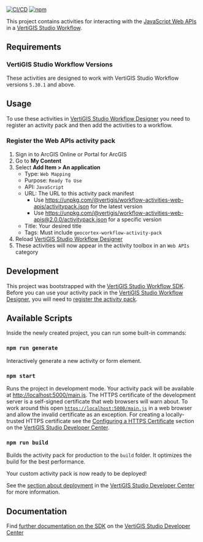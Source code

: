 [![CI/CD](https://github.com/vertigis/workflow-activities-web-apis/workflows/CI/CD/badge.svg)](https://github.com/vertigis/workflow-activities-web-apis/actions)
[![npm](https://img.shields.io/npm/v/@vertigis/workflow-activities-web-apis)](https://www.npmjs.com/package/@vertigis/workflow-activities-web-apis)

This project contains activities for interacting with the [JavaScript Web APIs](https://developer.mozilla.org/en-US/docs/Web/API) in a [VertiGIS Studio Workflow](https://vertigisstudio.com/products/vertigis-studio-workflow/).

## Requirements

### VertiGIS Studio Workflow Versions

These activities are designed to work with VertiGIS Studio Workflow versions `5.30.1` and above.

## Usage
To use these activities in [VertiGIS Studio Workflow Designer](https://apps.vertigisstudio.com/workflow/designer/) you need to register an activity pack and then add the activities to a workflow.

### Register the Web APIs activity pack

1. Sign in to ArcGIS Online or Portal for ArcGIS
1. Go to **My Content**
1. Select **Add Item > An application**
    - Type: `Web Mapping`
    - Purpose: `Ready To Use`
    - API: `JavaScript`
    - URL: The URL to this activity pack manifest
        - Use https://unpkg.com/@vertigis/workflow-activities-web-apis/activitypack.json for the latest version
        - Use https://unpkg.com/@vertigis/workflow-activities-web-apis@2.0.0/activitypack.json for a specific version
    - Title: Your desired title
    - Tags: Must include `geocortex-workflow-activity-pack`
1. Reload [VertiGIS Studio Workflow Designer](https://apps.vertigisstudio.com/workflow/designer/)
1. These activities will now appear in the activity toolbox in an `Web APIs` category

## Development

This project was bootstrapped with the [VertiGIS Studio Workflow SDK](https://github.com/vertigis/vertigis-workflow-sdk). Before you can use your activity pack in the [VertiGIS Studio Workflow Designer](https://apps.vertigisstudio.com/workflow/designer/), you will need to [register the activity pack](https://developers.vertigisstudio.com/docs/workflow/sdk-web-overview#register-the-activity-pack).

## Available Scripts

Inside the newly created project, you can run some built-in commands:

### `npm run generate`

Interactively generate a new activity or form element.

### `npm start`

Runs the project in development mode. Your activity pack will be available at [http://localhost:5000/main.js](http://localhost:5000/main.js). The HTTPS certificate of the development server is a self-signed certificate that web browsers will warn about. To work around this open [`https://localhost:5000/main.js`](https://localhost:5000/main.js) in a web browser and allow the invalid certificate as an exception. For creating a locally-trusted HTTPS certificate see the [Configuring a HTTPS Certificate](https://developers.vertigisstudio.com/docs/workflow/sdk-web-overview/#configuring-a-https-certificate) section on the [VertiGIS Studio Developer Center](https://developers.vertigisstudio.com/docs/workflow/overview/).

### `npm run build`

Builds the activity pack for production to the `build` folder. It optimizes the build for the best performance.

Your custom activity pack is now ready to be deployed!

See the [section about deployment](https://developers.vertigisstudio.com/docs/workflow/sdk-web-overview/#deployment) in the [VertiGIS Studio Developer Center](https://developers.vertigisstudio.com/docs/workflow/overview/) for more information.

## Documentation

Find [further documentation on the SDK](https://developers.vertigisstudio.com/docs/workflow/sdk-web-overview/) on the [VertiGIS Studio Developer Center](https://developers.vertigisstudio.com/docs/workflow/overview/)

